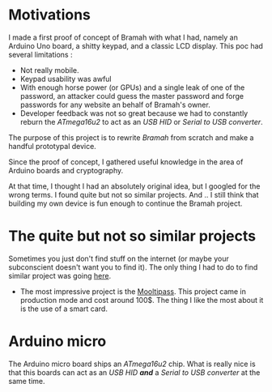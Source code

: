 # Motivations

I made a first proof of concept of Bramah with what I had, namely an Arduino Uno board, a shitty keypad, and a classic LCD display. This poc had several limitations :

- Not really mobile.
- Keypad usability was awful
- With enough horse power (or GPUs) and a single leak of one of the password, an attacker could guess the master password and forge passwords for any website an behalf of Bramah's owner.
- Developer feedback was not so great because we had to constantly reburn the _ATmega16u2_ to act as an _USB HID_ or _Serial to USB converter_.

The purpose of this project is to rewrite _Bramah_ from scratch and make a handful prototypal device.

Since the proof of concept, I gathered useful knowledge in the area of Arduino boards and cryptography.

At that time, I thought I had an absolutely original idea, but I googled for the wrong terms. I found quite but not so similar projects. And .. I still think that building my own device is fun enough to continue the Bramah project.

# The quite but not so similar projects

Sometimes you just don't find stuff on the internet (or maybe your subconscient doesn't want you to find it). The only thing I had to do to find similar project was going [here](https://hackaday.io/search?term=password).

- The most impressive project is the [Mooltipass](https://www.themooltipass.com/). This project came in production mode and cost around 100$. The thing I like the most about it is the use of a smart card.

# Arduino micro

The Arduino micro board ships an _ATmega16u2_ chip. What is really nice is that this boards can act as an _USB HID_ ***and*** a _Serial to USB converter_ at the same time.
